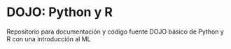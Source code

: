 # DOJO: Python y R
Repositorio para documentación y código fuente DOJO básico de Python y R con una introducción al ML


